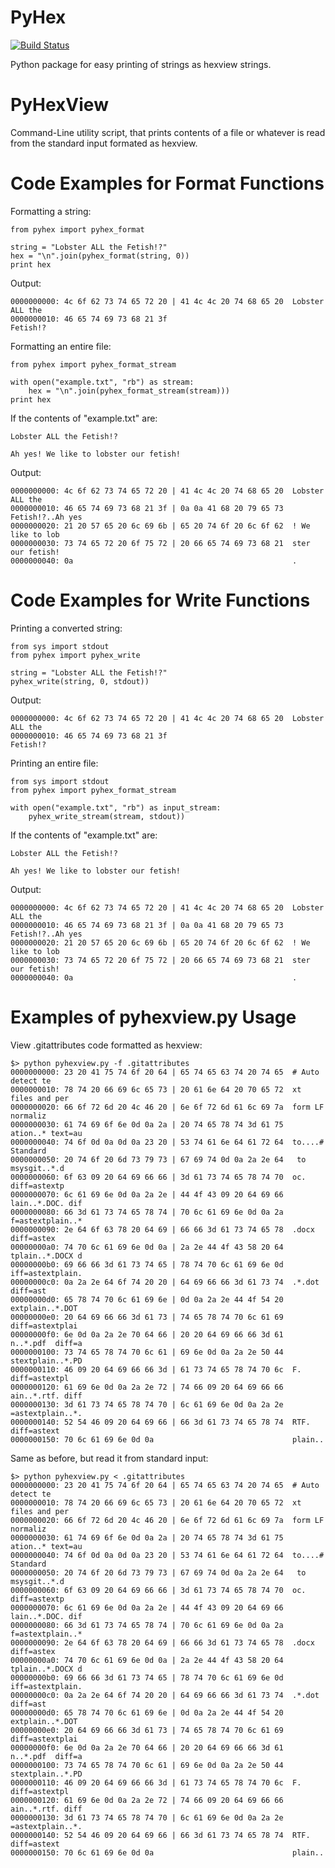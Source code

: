 PyHex
=====

[![Build Status](https://travis-ci.org/Paulius-Maruska/pyhex.png)](https://travis-ci.org/Paulius-Maruska/pyhex)

Python package for easy printing of strings as hexview strings.

PyHexView
=========

Command-Line utility script, that prints contents of a file or whatever is read from the standard input formated as
hexview.

Code Examples for Format Functions
==================================

Formatting a string:

    from pyhex import pyhex_format

    string = "Lobster ALL the Fetish!?"
    hex = "\n".join(pyhex_format(string, 0))
    print hex

Output:

    0000000000: 4c 6f 62 73 74 65 72 20 | 41 4c 4c 20 74 68 65 20  Lobster ALL the
    0000000010: 46 65 74 69 73 68 21 3f                            Fetish!?

Formatting an entire file:

    from pyhex import pyhex_format_stream

    with open("example.txt", "rb") as stream:
        hex = "\n".join(pyhex_format_stream(stream)))
    print hex

If the contents of "example.txt" are:

    Lobster ALL the Fetish!?

    Ah yes! We like to lobster our fetish!

Output:

    0000000000: 4c 6f 62 73 74 65 72 20 | 41 4c 4c 20 74 68 65 20  Lobster ALL the
    0000000010: 46 65 74 69 73 68 21 3f | 0a 0a 41 68 20 79 65 73  Fetish!?..Ah yes
    0000000020: 21 20 57 65 20 6c 69 6b | 65 20 74 6f 20 6c 6f 62  ! We like to lob
    0000000030: 73 74 65 72 20 6f 75 72 | 20 66 65 74 69 73 68 21  ster our fetish!
    0000000040: 0a                                                 .

Code Examples for Write Functions
==================================

Printing a converted string:

    from sys import stdout
    from pyhex import pyhex_write

    string = "Lobster ALL the Fetish!?"
    pyhex_write(string, 0, stdout))

Output:

    0000000000: 4c 6f 62 73 74 65 72 20 | 41 4c 4c 20 74 68 65 20  Lobster ALL the
    0000000010: 46 65 74 69 73 68 21 3f                            Fetish!?

Printing an entire file:

    from sys import stdout
    from pyhex import pyhex_format_stream

    with open("example.txt", "rb") as input_stream:
        pyhex_write_stream(stream, stdout))

If the contents of "example.txt" are:

    Lobster ALL the Fetish!?

    Ah yes! We like to lobster our fetish!

Output:

    0000000000: 4c 6f 62 73 74 65 72 20 | 41 4c 4c 20 74 68 65 20  Lobster ALL the
    0000000010: 46 65 74 69 73 68 21 3f | 0a 0a 41 68 20 79 65 73  Fetish!?..Ah yes
    0000000020: 21 20 57 65 20 6c 69 6b | 65 20 74 6f 20 6c 6f 62  ! We like to lob
    0000000030: 73 74 65 72 20 6f 75 72 | 20 66 65 74 69 73 68 21  ster our fetish!
    0000000040: 0a                                                 .

Examples of pyhexview.py Usage
==============================

View .gitattributes code formatted as hexview:

    $> python pyhexview.py -f .gitattributes
    0000000000: 23 20 41 75 74 6f 20 64 | 65 74 65 63 74 20 74 65  # Auto detect te
    0000000010: 78 74 20 66 69 6c 65 73 | 20 61 6e 64 20 70 65 72  xt files and per
    0000000020: 66 6f 72 6d 20 4c 46 20 | 6e 6f 72 6d 61 6c 69 7a  form LF normaliz
    0000000030: 61 74 69 6f 6e 0d 0a 2a | 20 74 65 78 74 3d 61 75  ation..* text=au
    0000000040: 74 6f 0d 0a 0d 0a 23 20 | 53 74 61 6e 64 61 72 64  to....# Standard
    0000000050: 20 74 6f 20 6d 73 79 73 | 67 69 74 0d 0a 2a 2e 64   to msysgit..*.d
    0000000060: 6f 63 09 20 64 69 66 66 | 3d 61 73 74 65 78 74 70  oc. diff=astextp
    0000000070: 6c 61 69 6e 0d 0a 2a 2e | 44 4f 43 09 20 64 69 66  lain..*.DOC. dif
    0000000080: 66 3d 61 73 74 65 78 74 | 70 6c 61 69 6e 0d 0a 2a  f=astextplain..*
    0000000090: 2e 64 6f 63 78 20 64 69 | 66 66 3d 61 73 74 65 78  .docx diff=astex
    00000000a0: 74 70 6c 61 69 6e 0d 0a | 2a 2e 44 4f 43 58 20 64  tplain..*.DOCX d
    00000000b0: 69 66 66 3d 61 73 74 65 | 78 74 70 6c 61 69 6e 0d  iff=astextplain.
    00000000c0: 0a 2a 2e 64 6f 74 20 20 | 64 69 66 66 3d 61 73 74  .*.dot  diff=ast
    00000000d0: 65 78 74 70 6c 61 69 6e | 0d 0a 2a 2e 44 4f 54 20  extplain..*.DOT
    00000000e0: 20 64 69 66 66 3d 61 73 | 74 65 78 74 70 6c 61 69   diff=astextplai
    00000000f0: 6e 0d 0a 2a 2e 70 64 66 | 20 20 64 69 66 66 3d 61  n..*.pdf  diff=a
    0000000100: 73 74 65 78 74 70 6c 61 | 69 6e 0d 0a 2a 2e 50 44  stextplain..*.PD
    0000000110: 46 09 20 64 69 66 66 3d | 61 73 74 65 78 74 70 6c  F. diff=astextpl
    0000000120: 61 69 6e 0d 0a 2a 2e 72 | 74 66 09 20 64 69 66 66  ain..*.rtf. diff
    0000000130: 3d 61 73 74 65 78 74 70 | 6c 61 69 6e 0d 0a 2a 2e  =astextplain..*.
    0000000140: 52 54 46 09 20 64 69 66 | 66 3d 61 73 74 65 78 74  RTF. diff=astext
    0000000150: 70 6c 61 69 6e 0d 0a                               plain..

Same as before, but read it from standard input:

    $> python pyhexview.py < .gitattributes
    0000000000: 23 20 41 75 74 6f 20 64 | 65 74 65 63 74 20 74 65  # Auto detect te
    0000000010: 78 74 20 66 69 6c 65 73 | 20 61 6e 64 20 70 65 72  xt files and per
    0000000020: 66 6f 72 6d 20 4c 46 20 | 6e 6f 72 6d 61 6c 69 7a  form LF normaliz
    0000000030: 61 74 69 6f 6e 0d 0a 2a | 20 74 65 78 74 3d 61 75  ation..* text=au
    0000000040: 74 6f 0d 0a 0d 0a 23 20 | 53 74 61 6e 64 61 72 64  to....# Standard
    0000000050: 20 74 6f 20 6d 73 79 73 | 67 69 74 0d 0a 2a 2e 64   to msysgit..*.d
    0000000060: 6f 63 09 20 64 69 66 66 | 3d 61 73 74 65 78 74 70  oc. diff=astextp
    0000000070: 6c 61 69 6e 0d 0a 2a 2e | 44 4f 43 09 20 64 69 66  lain..*.DOC. dif
    0000000080: 66 3d 61 73 74 65 78 74 | 70 6c 61 69 6e 0d 0a 2a  f=astextplain..*
    0000000090: 2e 64 6f 63 78 20 64 69 | 66 66 3d 61 73 74 65 78  .docx diff=astex
    00000000a0: 74 70 6c 61 69 6e 0d 0a | 2a 2e 44 4f 43 58 20 64  tplain..*.DOCX d
    00000000b0: 69 66 66 3d 61 73 74 65 | 78 74 70 6c 61 69 6e 0d  iff=astextplain.
    00000000c0: 0a 2a 2e 64 6f 74 20 20 | 64 69 66 66 3d 61 73 74  .*.dot  diff=ast
    00000000d0: 65 78 74 70 6c 61 69 6e | 0d 0a 2a 2e 44 4f 54 20  extplain..*.DOT
    00000000e0: 20 64 69 66 66 3d 61 73 | 74 65 78 74 70 6c 61 69   diff=astextplai
    00000000f0: 6e 0d 0a 2a 2e 70 64 66 | 20 20 64 69 66 66 3d 61  n..*.pdf  diff=a
    0000000100: 73 74 65 78 74 70 6c 61 | 69 6e 0d 0a 2a 2e 50 44  stextplain..*.PD
    0000000110: 46 09 20 64 69 66 66 3d | 61 73 74 65 78 74 70 6c  F. diff=astextpl
    0000000120: 61 69 6e 0d 0a 2a 2e 72 | 74 66 09 20 64 69 66 66  ain..*.rtf. diff
    0000000130: 3d 61 73 74 65 78 74 70 | 6c 61 69 6e 0d 0a 2a 2e  =astextplain..*.
    0000000140: 52 54 46 09 20 64 69 66 | 66 3d 61 73 74 65 78 74  RTF. diff=astext
    0000000150: 70 6c 61 69 6e 0d 0a                               plain..
